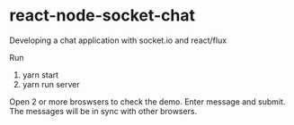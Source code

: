 # react-node-socket-chat
Developing a chat application with socket.io and react/flux

Run 
1) yarn start
2) yarn run server

Open 2 or more broswsers to check the demo.
Enter message and submit. The messages will be in sync with other browsers.

